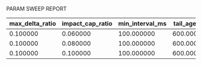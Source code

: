PARAM SWEEP REPORT

| max_delta_ratio | impact_cap_ratio | min_interval_ms | tail_age_ms | net_bps | order_age_p95_ms | fill_rate | replace_rate_per_min | SAFE |
|-----------------|------------------|------------------|-------------|---------|-------------------|-----------|----------------------|------|
| 0.100000 | 0.060000 | 100.000000 | 600.000000 | 2.732400 | 296.100000 | 0.735000 | 180.000000 | SAFE |
| 0.100000 | 0.080000 | 100.000000 | 600.000000 | 2.766000 | 301.250000 | 0.735000 | 180.000000 | SAFE |
| 0.100000 | 0.100000 | 100.000000 | 600.000000 | 2.799600 | 306.400000 | 0.735000 | 180.000000 | SAFE |


